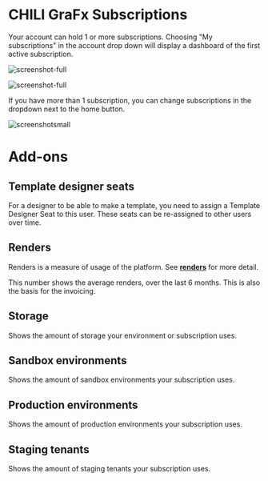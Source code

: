 # CHILI GraFx Subscriptions

Your account can hold 1 or more subscriptions. Choosing "My subscriptions" in the account drop down will display a dashboard of the first active subscription.

![screenshot-full](https://chilipublishdocs.imgix.net/CHILI_GraFx/mysubscription_summary.png)

![screenshot-full](https://chilipublishdocs.imgix.net/CHILI_GraFx/mysubscription_addons.png)

If you have more than 1 subscription, you can change subscriptions in the dropdown next to the home button.

![screenshotsmall](https://chilipublishdocs.imgix.net/CHILI_GraFx/myaccount4.png?w=830&q=80)

# Add-ons

## Template designer seats

For a designer to be able to make a template, you need to assign a Template Designer Seat to this user. These seats can be re-assigned to other users over time.

## Renders

Renders is a measure of usage of the platform. See [**renders**](/CHILI-GraFx/concepts/renders/) for more detail.

This number shows the average renders, over the last 6 months. This is also the basis for the invoicing.

## Storage

Shows the amount of storage your environment or subscription uses.

## Sandbox environments

Shows the amount of sandbox environments your subscription uses.

## Production environments

Shows the amount of production environments your subscription uses.

## Staging tenants

Shows the amount of staging tenants your subscription uses.